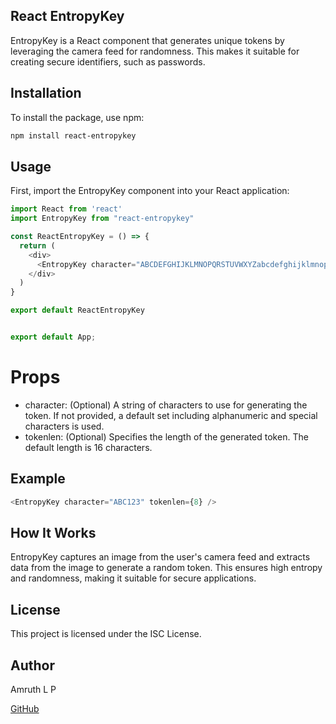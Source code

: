 ## React EntropyKey

EntropyKey is a React component that generates unique tokens by leveraging the camera feed for randomness. This makes it suitable for creating secure identifiers, such as passwords.

## Installation

To install the package, use npm:

```bash
npm install react-entropykey
```

## Usage
First, import the EntropyKey component into your React application:

```javascript
import React from 'react'
import EntropyKey from "react-entropykey"

const ReactEntropyKey = () => {
  return (
    <div>
      <EntropyKey character="ABCDEFGHIJKLMNOPQRSTUVWXYZabcdefghijklmnopqrstuvwxyz0123456789" tokenlen={16} />
    </div>
  )
}

export default ReactEntropyKey


export default App;

```

# Props

* character: (Optional) A string of characters to use for generating the token. If not provided, a default set including alphanumeric and special characters is used.
* tokenlen: (Optional) Specifies the length of the generated token. The default length is 16 characters.

## Example
```javascript
<EntropyKey character="ABC123" tokenlen={8} />
```

## How It Works

EntropyKey captures an image from the user's camera feed and extracts data from the image to generate a random token. This ensures high entropy and randomness, making it suitable for secure applications.

## License
This project is licensed under the ISC License.

## Author
Amruth L P

[GitHub](https://github.com/AmruthLP12/react-entropykey.git)
